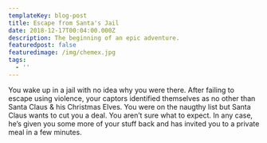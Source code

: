 ```yaml
---
templateKey: blog-post
title: Escape from Santa's Jail
date: 2018-12-17T00:04:00.000Z
description: The beginning of an epic adventure.
featuredpost: false
featuredimage: /img/chemex.jpg
tags:
  - ''
---
```

You wake up in a jail with no idea why you were there. After failing to escape using violence, your captors identified themselves as no other than Santa Claus & his Christmas Elves. You were on the naugthy list but Santa Claus wants to cut you a deal. You aren’t sure what to expect. In any case, he’s given you some more of your stuff back and has invited you to a private meal in a few minutes.

